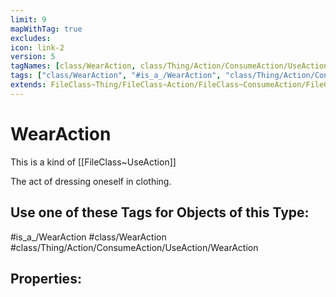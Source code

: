```yaml
---
limit: 9
mapWithTag: true
excludes:
icon: link-2
version: 5
tagNames: [class/WearAction, class/Thing/Action/ConsumeAction/UseAction/WearAction, is_a_/WearAction, schema-org/WearAction]
tags: ["class/WearAction", "#is_a_/WearAction", "class/Thing/Action/ConsumeAction/UseAction/WearAction"]
extends: FileClass~Thing/FileClass~Action/FileClass~ConsumeAction/FileClass~UseAction
---
```


# WearAction
This is a kind of [[FileClass~UseAction]]

The act of dressing oneself in clothing.


## Use one of these Tags for Objects of this Type:

#is_a_/WearAction
#class/WearAction
#class/Thing/Action/ConsumeAction/UseAction/WearAction

## Properties:


